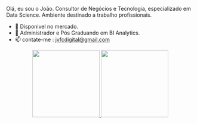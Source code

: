 Olá, eu sou o João. Consultor de Negócios e Tecnologia, especializado em Data Science.
Ambiente destinado a trabalho profissionais.


- 🔭 Disponivel no mercado.
- 🌱 Administrador e Pós Graduando em BI Analytics.
- 📫 contate-me : jvfcdigital@gmail.com

<div align="center">
  <a href="https:https://www.linkedin.com/in/joaaofee/">
  <img height="180em" src="https://github-readme-stats.vercel.app/api?username=joaofee&show_icons=true&theme=dark&include_all_commits=true&count_private=true"/>
  <img height="180em" src="https://github-readme-stats.vercel.app/api/top-langs/?username=joaofee&layout=compact&langs_count=7&theme=dark"/>

